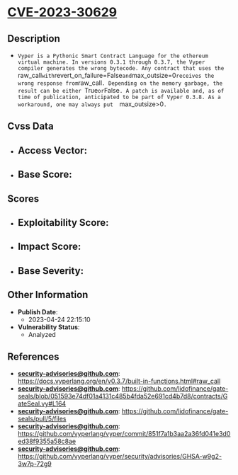 
# [CVE-2023-30629](https://cve.mitre.org/cgi-bin/cvename.cgi?name=CVE-2023-30629)

## Description

- `Vyper is a Pythonic Smart Contract Language for the ethereum virtual machine. In versions 0.3.1 through 0.3.7, the Vyper compiler generates the wrong bytecode. Any contract that uses the `raw_call` with `revert_on_failure=False` and `max_outsize=0` receives the wrong response from `raw_call`. Depending on the memory garbage, the result can be either `True` or `False`. A patch is available and, as of time of publication, anticipated to be part of Vyper 0.3.8. As a workaround, one may always put  `max_outsize>0`.`

## Cvss Data

- **Access Vector**:
  - 
- **Base Score**:
  - 

## Scores

- **Exploitability Score**:
  - 
- **Impact Score**:
  - 
- **Base Severity**:
  - 

## Other Information

- **Publish Date**:
  - 2023-04-24 22:15:10
- **Vulnerability Status**:
  - Analyzed

## References

- **security-advisories@github.com**: https://docs.vyperlang.org/en/v0.3.7/built-in-functions.html#raw_call
- **security-advisories@github.com**: https://github.com/lidofinance/gate-seals/blob/051593e74df01a4131c485b4fda52e691cd4b7d8/contracts/GateSeal.vy#L164
- **security-advisories@github.com**: https://github.com/lidofinance/gate-seals/pull/5/files
- **security-advisories@github.com**: https://github.com/vyperlang/vyper/commit/851f7a1b3aa2a36fd041e3d0ed38f9355a58c8ae
- **security-advisories@github.com**: https://github.com/vyperlang/vyper/security/advisories/GHSA-w9g2-3w7p-72g9
